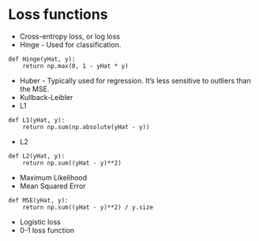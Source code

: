 # Loss functions

- Cross-entropy loss, or log loss
- Hinge - Used for classification.
```[python]
def Hinge(yHat, y):
    return np.max(0, 1 - yHat * y)
```

- Huber - Typically used for regression. It’s less sensitive to outliers than the MSE.
- Kullback-Leibler
- L1
```[python]
def L1(yHat, y):
    return np.sum(np.absolute(yHat - y))
```

- L2
```[python]
def L2(yHat, y):
    return np.sum((yHat - y)**2)
```

- Maximum Likelihood
- Mean Squared Error
```[python]
def MSE(yHat, y):
    return np.sum((yHat - y)**2) / y.size
```

- Logistic loss
- 0-1 loss function
